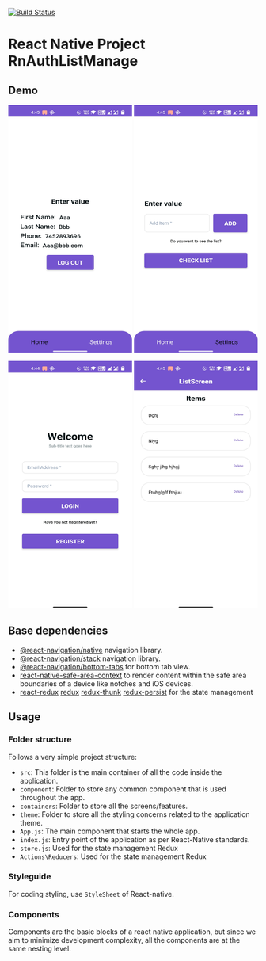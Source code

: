 [![Build Status](https://app.bitrise.io/app/a515f173edb15615/status.svg?token=SZ6afGZgDfSUX0RwSINcyA&branch=master)](https://app.bitrise.io/app/a515f173edb15615)

# React Native Project RnAuthListManage


## Demo

<img src="/Screenshots/Screen1.jpg" width="250" height="500"/>             <img src="/Screenshots/Screen2.jpg" width="250" height="500"/>

<img src="/Screenshots/Screen3.jpg" width="250" height="500"/>             <img src="/Screenshots/Screen4.jpg" width="250" height="500"/> 

## Base dependencies

- [@react-navigation/native](https://github.com/react-navigation/react-navigation) navigation library.
- [@react-navigation/stack](https://github.com/react-navigation/react-navigation) navigation library.
- [@react-navigation/bottom-tabs](https://www.npmjs.com/package/@react-navigation/bottom-tabs) for bottom tab view.
- [react-native-safe-area-context](https://github.com/th3rdwave/react-native-safe-area-context) to render content within the safe area boundaries of a device like notches and iOS devices.
- [react-redux](https://github.com/reduxjs/react-redux) [redux](https://github.com/reduxjs/redux) [redux-thunk](https://github.com/reduxjs/redux-thunk) [redux-persist](https://github.com/rt2zz/redux-persist) for the state management

## Usage

### Folder structure

Follows a very simple project structure:

  - `src`: This folder is the main container of all the code inside the application.
  - `component`: Folder to store any common component that is used throughout the app.
  - `containers`: Folder to store all the screens/features.
  - `theme`: Folder to store all the styling concerns related to the application theme.
  - `App.js`: The main component that starts the whole app.
  - `index.js`: Entry point of the application as per React-Native standards.
  - `store.js`: Used for the state management Redux
  - `Actions\Reducers`: Used for the state management Redux


### Styleguide

For coding styling, use `StyleSheet` of React-native.

### Components

Components are the basic blocks of a react native application, but since we aim to minimize development complexity, all the components are at the same nesting level.
